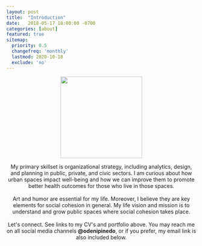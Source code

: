 ```yaml
---
layout: post
title:  "Introduction"
date:   2018-05-17 18:00:00 -0700
categories: [about]
featured: true
sitemap:
  priority: 0.5
  changefreq: 'monthly'
  lastmod: 2020-10-18
  exclude: 'no'
---
```


<p align="center">
  <img src="https://pinedo.org/assets/png/dpinedo_photo.png" height="216" width="216">
</p>

<p align="center">
My primary skillset is organizational strategy, including analytics, design, and planning in public, private, and civic sectors. I am curious about how urban spaces impact well-being and how we can improve them to promote better health outcomes for those who live in those spaces.
<br><br>
Art and humor are essential for my life. Moreover, I believe they are key elements for social cohesion in general. My life vision and mission is to understand and grow public spaces where social cohesion takes place.
<br><br>
Let's connect. See links to my CV's and portfolio above. You may reach me on all social media channels <span style="font-weight:bold">@odenipinedo</span>, or if you prefer, my email link is also included below.
</p>
